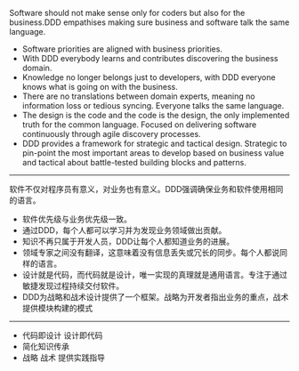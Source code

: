 Software should not make sense only for coders but also for the business.DDD empathises making sure business and software talk the same language.

* Software priorities are aligned with business priorities.  
* With DDD everybody learns and contributes discovering the business domain.
* Knowledge no longer belongs just to developers, with DDD everyone knows what is going on with the business.
* There are no translations between domain experts, meaning no information loss or tedious syncing. Everyone talks the same language.
* The design is the code and the code is the design, the only implemented truth for the common language. Focused on delivering software continuously through agile discovery processes.
* DDD provides a framework for strategic and tactical design. Strategic to pin-point the most important areas to develop based on business value and tactical about battle-tested building blocks and patterns.

---

软件不仅对程序员有意义，对业务也有意义。DDD强调确保业务和软件使用相同的语言。

* 软件优先级与业务优先级一致。
* 通过DDD，每个人都可以学习并为发现业务领域做出贡献。
* 知识不再只属于开发人员，DDD让每个人都知道业务的进展。
* 领域专家之间没有翻译，这意味着没有信息丢失或冗长的同步。每个人都说同样的语言。
* 设计就是代码，而代码就是设计，唯一实现的真理就是通用语言。专注于通过敏捷发现过程持续交付软件。
* DDD为战略和战术设计提供了一个框架。战略为开发者指出业务的重点，战术提供模块构建的模式

---

* 代码即设计  设计即代码
* 简化知识传承
* 战略 战术 提供实践指导



